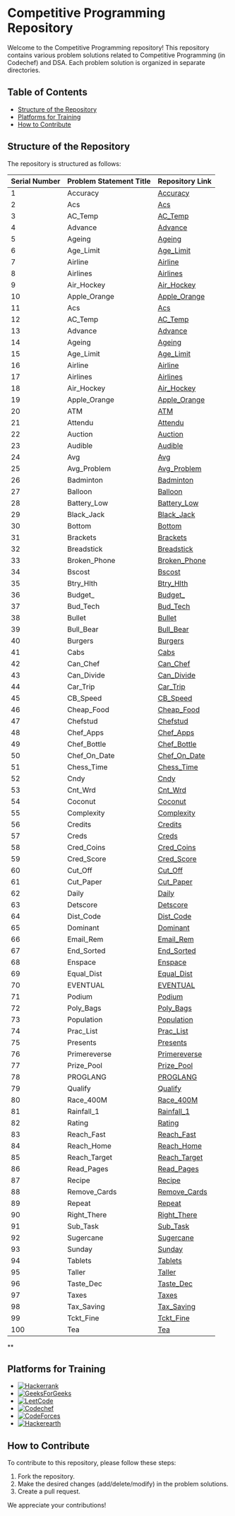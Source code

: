 # Competitive Programming Repository

Welcome to the Competitive Programming repository! This repository contains various problem solutions related to Competitive Programming (in Codechef) and DSA. Each problem solution is organized in separate directories.

## Table of Contents
- [Structure of the Repository](#structure-of-the-repository)
- [Platforms for Training](#platforms-for-training)
- [How to Contribute](#how-to-contribute)

## Structure of the Repository

The repository is structured as follows:

| Serial Number | Problem Statement Title | Repository Link                                                                                    |
| ------------- | ---------------------- | -------------------------------------------------------------------------------------------------- |
| 1             | Accuracy               | [Accuracy](https://github.com/Haleshot/Competitive-Programming/tree/master/Codechef/Accuracy)     |
| 2             | Acs                    | [Acs](https://github.com/Haleshot/Competitive-Programming/tree/master/Codechef/Acs)               |
| 3             | AC_Temp                | [AC_Temp](https://github.com/Haleshot/Competitive-Programming/tree/master/Codechef/AC_Temp)       |
| 4             | Advance                | [Advance](https://github.com/Haleshot/Competitive-Programming/tree/master/Codechef/Advance)       |
| 5             | Ageing                 | [Ageing](https://github.com/Haleshot/Competitive-Programming/tree/master/Codechef/Ageing)         |
| 6             | Age_Limit              | [Age_Limit](https://github.com/Haleshot/Competitive-Programming/tree/master/Codechef/Age_Limit)   |
| 7             | Airline                | [Airline](https://github.com/Haleshot/Competitive-Programming/tree/master/Codechef/Airline)       |
| 8             | Airlines               | [Airlines](https://github.com/Haleshot/Competitive-Programming/tree/master/Codechef/Airlines)     |
| 9             | Air_Hockey             | [Air_Hockey](https://github.com/Haleshot/Competitive-Programming/tree/master/Codechef/Air_Hockey) |
| 10            | Apple_Orange           | [Apple_Orange](https://github.com/Haleshot/Competitive-Programming/tree/master/Codechef/Apple_Orange) |
| 11            | Acs                    | [Acs](https://github.com/Haleshot/Competitive-Programming/tree/master/Codechef/Acs)               |
| 12            | AC_Temp                | [AC_Temp](https://github.com/Haleshot/Competitive-Programming/tree/master/Codechef/AC_Temp)       |
| 13            | Advance                | [Advance](https://github.com/Haleshot/Competitive-Programming/tree/master/Codechef/Advance)       |
| 14            | Ageing                 | [Ageing](https://github.com/Haleshot/Competitive-Programming/tree/master/Codechef/Ageing)         |
| 15            | Age_Limit              | [Age_Limit](https://github.com/Haleshot/Competitive-Programming/tree/master/Codechef/Age_Limit)   |
| 16            | Airline                | [Airline](https://github.com/Haleshot/Competitive-Programming/tree/master/Codechef/Airline)       |
| 17            | Airlines               | [Airlines](https://github.com/Haleshot/Competitive-Programming/tree/master/Codechef/Airlines)     |
| 18            | Air_Hockey             | [Air_Hockey](https://github.com/Haleshot/Competitive-Programming/tree/master/Codechef/Air_Hockey) |
| 19            | Apple_Orange           | [Apple_Orange](https://github.com/Haleshot/Competitive-Programming/tree/master/Codechef/Apple_Orange) |
| 20            | ATM                    | [ATM](https://github.com/Haleshot/Competitive-Programming/tree/master/Codechef/ATM)               |
| 21            | Attendu                | [Attendu](https://github.com/Haleshot/Competitive-Programming/tree/master/Codechef/Attendu)       |
| 22            | Auction                | [Auction](https://github.com/Haleshot/Competitive-Programming/tree/master/Codechef/Auction)       |
| 23            | Audible                | [Audible](https://github.com/Haleshot/Competitive-Programming/tree/master/Codechef/Audible)       |
| 24            | Avg                    | [Avg](https://github.com/Haleshot/Competitive-Programming/tree/master/Codechef/Avg)               |
| 25            | Avg_Problem            | [Avg_Problem](https://github.com/Haleshot/Competitive-Programming/tree/master/Codechef/Avg_Problem) |
| 26            | Badminton              | [Badminton](https://github.com/Haleshot/Competitive-Programming/tree/master/Codechef/Badminton)   |
| 27            | Balloon                | [Balloon](https://github.com/Haleshot/Competitive-Programming/tree/master/Codechef/Balloon)       |
| 28            | Battery_Low            | [Battery_Low](https://github.com/Haleshot/Competitive-Programming/tree/master/Codechef/Battery_Low) |
| 29            | Black_Jack             | [Black_Jack](https://github.com/Haleshot/Competitive-Programming/tree/master/Codechef/Black_Jack) |
| 30            | Bottom                 | [Bottom](https://github.com/Haleshot/Competitive-Programming/tree/master/Codechef/Bottom)         |
| 31            | Brackets               | [Brackets](https://github.com/Haleshot/Competitive-Programming/tree/master/Codechef/Brackets)     |
| 32            | Breadstick             | [Breadstick](https://github.com/Haleshot/Competitive-Programming/tree/master/Codechef/Breadstick) |
| 33            | Broken_Phone           | [Broken_Phone](https://github.com/Haleshot/Competitive-Programming/tree/master/Codechef/Broken_Phone) |
| 34            | Bscost                 | [Bscost](https://github.com/Haleshot/Competitive-Programming/tree/master/Codechef/Bscost)         |
| 35            | Btry_Hlth              | [Btry_Hlth](https://github.com/Haleshot/Competitive-Programming/tree/master/Codechef/Btry_Hlth)   |
| 36            | Budget_                | [Budget_](https://github.com/Haleshot/Competitive-Programming/tree/master/Codechef/Budget_)       |
| 37            | Bud_Tech               | [Bud_Tech](https://github.com/Haleshot/Competitive-Programming/tree/master/Codechef/Bud_Tech)     |
| 38            | Bullet                 | [Bullet](https://github.com/Haleshot/Competitive-Programming/tree/master/Codechef/Bullet)         |
| 39            | Bull_Bear              | [Bull_Bear](https://github.com/Haleshot/Competitive-Programming/tree/master/Codechef/Bull_Bear)   |
| 40            | Burgers                | [Burgers](https://github.com/Haleshot/Competitive-Programming/tree/master/Codechef/Burgers)       |
| 41            | Cabs                   | [Cabs](https://github.com/Haleshot/Competitive-Programming/tree/master/Codechef/Cabs)             |
| 42            | Can_Chef               | [Can_Chef](https://github.com/Haleshot/Competitive-Programming/tree/master/Codechef/Can_Chef)     |
| 43            | Can_Divide             | [Can_Divide](https://github.com/Haleshot/Competitive-Programming/tree/master/Codechef/Can_Divide) |
| 44            | Car_Trip               | [Car_Trip](https://github.com/Haleshot/Competitive-Programming/tree/master/Codechef/Car_Trip)     |
| 45            | CB_Speed               | [CB_Speed](https://github.com/Haleshot/Competitive-Programming/tree/master/Codechef/CB_Speed)     |
| 46            | Cheap_Food             | [Cheap_Food](https://github.com/Haleshot/Competitive-Programming/tree/master/Codechef/Cheap_Food) |
| 47            | Chefstud               | [Chefstud](https://github.com/Haleshot/Competitive-Programming/tree/master/Codechef/Chefstud)     |
| 48            | Chef_Apps              | [Chef_Apps](https://github.com/Haleshot/Competitive-Programming/tree/master/Codechef/Chef_Apps)   |
| 49            | Chef_Bottle            | [Chef_Bottle](https://github.com/Haleshot/Competitive-Programming/tree/master/Codechef/Chef_Bottle) |
| 50            | Chef_On_Date           | [Chef_On_Date](https://github.com/Haleshot/Competitive-Programming/tree/master/Codechef/Chef_On_Date) |
| 51            | Chess_Time             | [Chess_Time](https://github.com/Haleshot/Competitive-Programming/tree/master/Codechef/Chess_Time)        |
| 52            | Cndy                   | [Cndy](https://github.com/Haleshot/Competitive-Programming/tree/master/Codechef/Cndy)                    |
| 53            | Cnt_Wrd                | [Cnt_Wrd](https://github.com/Haleshot/Competitive-Programming/tree/master/Codechef/Cnt_Wrd)              |
| 54            | Coconut                | [Coconut](https://github.com/Haleshot/Competitive-Programming/tree/master/Codechef/Coconut)              |
| 55            | Complexity             | [Complexity](https://github.com/Haleshot/Competitive-Programming/tree/master/Codechef/Complexity)        |
| 56            | Credits                | [Credits](https://github.com/Haleshot/Competitive-Programming/tree/master/Codechef/Credits)              |
| 57            | Creds                  | [Creds](https://github.com/Haleshot/Competitive-Programming/tree/master/Codechef/Creds)                  |
| 58            | Cred_Coins             | [Cred_Coins](https://github.com/Haleshot/Competitive-Programming/tree/master/Codechef/Cred_Coins)        |
| 59            | Cred_Score             | [Cred_Score](https://github.com/Haleshot/Competitive-Programming/tree/master/Codechef/Cred_Score)        |
| 60            | Cut_Off                | [Cut_Off](https://github.com/Haleshot/Competitive-Programming/tree/master/Codechef/Cut_Off)              |
| 61            | Cut_Paper              | [Cut_Paper](https://github.com/Haleshot/Competitive-Programming/tree/master/Codechef/Cut_Paper)          |
| 62            | Daily                  | [Daily](https://github.com/Haleshot/Competitive-Programming/tree/master/Codechef/Daily)                  |
| 63            | Detscore               | [Detscore](https://github.com/Haleshot/Competitive-Programming/tree/master/Codechef/Detscore)            |
| 64            | Dist_Code              | [Dist_Code](https://github.com/Haleshot/Competitive-Programming/tree/master/Codechef/Dist_Code)          |
| 65            | Dominant               | [Dominant](https://github.com/Haleshot/Competitive-Programming/tree/master/Codechef/Dominant)            |
| 66            | Email_Rem              | [Email_Rem](https://github.com/Haleshot/Competitive-Programming/tree/master/Codechef/Email_Rem)          |
| 67            | End_Sorted             | [End_Sorted](https://github.com/Haleshot/Competitive-Programming/tree/master/Codechef/End_Sorted)        |
| 68            | Enspace                | [Enspace](https://github.com/Haleshot/Competitive-Programming/tree/master/Codechef/Enspace)              |
| 69            | Equal_Dist             | [Equal_Dist](https://github.com/Haleshot/Competitive-Programming/tree/master/Codechef/Equal_Dist)        |
| 70            | EVENTUAL               | [EVENTUAL](https://github.com/Haleshot/Competitive-Programming/tree/master/Codechef/EVENTUAL)            |
| 71            | Podium                 | [Podium](https://github.com/Haleshot/Competitive-Programming/tree/master/Codechef/Podium)         |
| 72            | Poly_Bags              | [Poly_Bags](https://github.com/Haleshot/Competitive-Programming/tree/master/Codechef/Poly_Bags)   |
| 73            | Population             | [Population](https://github.com/Haleshot/Competitive-Programming/tree/master/Codechef/Population) |
| 74            | Prac_List              | [Prac_List](https://github.com/Haleshot/Competitive-Programming/tree/master/Codechef/Prac_List)   |
| 75            | Presents               | [Presents](https://github.com/Haleshot/Competitive-Programming/tree/master/Codechef/Presents)     |
| 76            | Primereverse           | [Primereverse](https://github.com/Haleshot/Competitive-Programming/tree/master/Codechef/Primereverse) |
| 77            | Prize_Pool             | [Prize_Pool](https://github.com/Haleshot/Competitive-Programming/tree/master/Codechef/Prize_Pool) |
| 78            | PROGLANG               | [PROGLANG](https://github.com/Haleshot/Competitive-Programming/tree/master/Codechef/PROGLANG)     |
| 79            | Qualify                | [Qualify](https://github.com/Haleshot/Competitive-Programming/tree/master/Codechef/Qualify)       |
| 80            | Race_400M              | [Race_400M](https://github.com/Haleshot/Competitive-Programming/tree/master/Codechef/Race_400M)   |
| 81            | Rainfall_1             | [Rainfall_1](https://github.com/Haleshot/Competitive-Programming/tree/master/Codechef/Rainfall_1) |
| 82            | Rating                 | [Rating](https://github.com/Haleshot/Competitive-Programming/tree/master/Codechef/Rating)         |
| 83            | Reach_Fast             | [Reach_Fast](https://github.com/Haleshot/Competitive-Programming/tree/master/Codechef/Reach_Fast) |
| 84            | Reach_Home             | [Reach_Home](https://github.com/Haleshot/Competitive-Programming/tree/master/Codechef/Reach_Home) |
| 85            | Reach_Target           | [Reach_Target](https://github.com/Haleshot/Competitive-Programming/tree/master/Codechef/Reach_Target) |
| 86            | Read_Pages             | [Read_Pages](https://github.com/Haleshot/Competitive-Programming/tree/master/Codechef/Read_Pages) |
| 87            | Recipe                 | [Recipe](https://github.com/Haleshot/Competitive-Programming/tree/master/Codechef/Recipe)         |
| 88            | Remove_Cards           | [Remove_Cards](https://github.com/Haleshot/Competitive-Programming/tree/master/Codechef/Remove_Cards) |
| 89            | Repeat                 | [Repeat](https://github.com/Haleshot/Competitive-Programming/tree/master/Codechef/Repeat)         |
| 90            | Right_There            | [Right_There](https://github.com/Haleshot/Competitive-Programming/tree/master/Codechef/Right_There) |
| 91            | Sub_Task               | [Sub_Task](https://github.com/Haleshot/Competitive-Programming/tree/master/Codechef/Sub_Task)     |
| 92            | Sugercane              | [Sugercane](https://github.com/Haleshot/Competitive-Programming/tree/master/Codechef/Sugercane)   |
| 93            | Sunday                 | [Sunday](https://github.com/Haleshot/Competitive-Programming/tree/master/Codechef/Sunday)         |
| 94            | Tablets                | [Tablets](https://github.com/Haleshot/Competitive-Programming/tree/master/Codechef/Tablets)       |
| 95            | Taller                 | [Taller](https://github.com/Haleshot/Competitive-Programming/tree/master/Codechef/Taller)         |
| 96            | Taste_Dec              | [Taste_Dec](https://github.com/Haleshot/Competitive-Programming/tree/master/Codechef/Taste_Dec)   |
| 97            | Taxes                  | [Taxes](https://github.com/Haleshot/Competitive-Programming/tree/master/Codechef/Taxes)           |
| 98            | Tax_Saving             | [Tax_Saving](https://github.com/Haleshot/Competitive-Programming/tree/master/Codechef/Tax_Saving) |
| 99            | Tckt_Fine              | [Tckt_Fine](https://github.com/Haleshot/Competitive-Programming/tree/master/Codechef/Tckt_Fine)   |
| 100           | Tea                    | [Tea](https://github.com/Haleshot/Competitive-Programming/tree/master/Codechef/Tea)               |

**



## Platforms for Training

- [![Hackerrank](https://img.shields.io/badge/-hackerrank-7cfc00?style=flat&labelColor=7cfc00&logo=hackerrank&logoColor=white)](https://www.hackerrank.com/hari_leo03)
- [![GeeksForGeeks](https://img.shields.io/badge/geeksforfeeks-davidepollicino-green)](https://auth.geeksforgeeks.org/user/Haleshot/practice/)
- [![LeetCode](https://img.shields.io/badge/-LeetCode-ff8c00?style=flat&labelColor=ff8c00&logo=LeetCode&logoColor=white)](https://leetcode.com/Haleshot/)
- [![Codechef](https://img.shields.io/badge/-Codechef-909090?style=flat&labelColor=909090&logo=Codechef&logoColor=white)](https://www.codechef.com/users/haleshot)
- [![CodeForces](https://img.shields.io/badge/-CodeForces-ec6161?style=flat&labelColor=ec6161&logo=CodeForces&logoColor=white)](https://codeforces.com/profile/Haleshot)
- [![Hackerearth](https://img.shields.io/badge/hackerearth-purple.svg)](https://www.hackerearth.com/@srihari238)

## How to Contribute

To contribute to this repository, please follow these steps:

1. Fork the repository.
2. Make the desired changes (add/delete/modify) in the problem solutions.
3. Create a pull request.

We appreciate your contributions!
